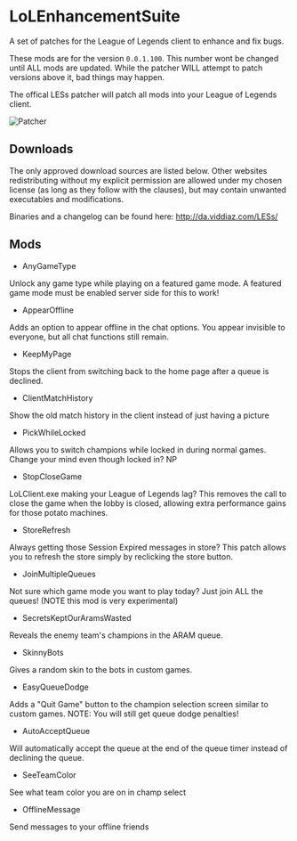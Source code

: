 LoLEnhancementSuite
==================

A set of patches for the League of Legends client to enhance and fix bugs.

These mods are for the version `0.0.1.100`. This number wont be changed until ALL mods are updated. While the patcher WILL attempt to patch versions above it, bad things may happen.

The offical LESs patcher will patch all mods into your League of Legends client.

![Patcher](http://puu.sh/8Qtz3.png)

## Downloads

The only approved download sources are listed below. Other websites redistributing without my explicit permission are allowed under my chosen license (as long as they follow with the clauses), but may contain unwanted executables and modifications.

Binaries and a changelog can be found here: http://da.viddiaz.com/LESs/

## Mods

* AnyGameType

Unlock any game type while playing on a featured game mode. A featured game mode must be enabled server side for this to work!

* AppearOffline

Adds an option to appear offline in the chat options. You appear invisible to everyone, but all chat functions still remain.

* KeepMyPage

Stops the client from switching back to the home page after a queue is declined.

* ClientMatchHistory

Show the old match history in the client instead of just having a picture

* PickWhileLocked

Allows you to switch champions while locked in during normal games. Change your mind even though locked in? NP

* StopCloseGame

LoLClient.exe making your League of Legends lag? This removes the call to close the game when the lobby is closed, allowing extra performance gains for those potato machines.

* StoreRefresh

Always getting those Session Expired messages in store? This patch allows you to refresh the store simply by reclicking the store button.

* JoinMultipleQueues

Not sure which game mode you want to play today? Just join ALL the queues! (NOTE this mod is very experimental)

* SecretsKeptOurAramsWasted

Reveals the enemy team's champions in the ARAM queue.

* SkinnyBots

Gives a random skin to the bots in custom games.

* EasyQueueDodge

Adds a "Quit Game" button to the champion selection screen similar to custom games. NOTE: You will still get queue dodge penalties!

* AutoAcceptQueue

Will automatically accept the queue at the end of the queue timer instead of declining the queue.

* SeeTeamColor

See what team color you are on in champ select

* OfflineMessage

Send messages to your offline friends
